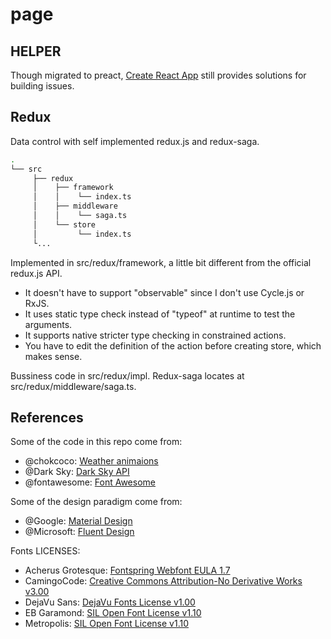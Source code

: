 # page

## HELPER

Though migrated to preact, [Create React App](https://github.com/facebookincubator/create-react-app/blob/master/packages/react-scripts/template/README.md) still provides solutions for building issues.

## Redux

Data control with self implemented redux.js and redux-saga.

```bash
.
└── src
     ├── redux
     │    ├── framework
     │    │    └── index.ts
     │    ├── middleware
     │    │    └── saga.ts
     │    └── store
     │         └── index.ts
     └...
```

Implemented in src/redux/framework, a little bit different from the official redux.js API.

- It doesn't have to support "observable" since I don't use Cycle.js or RxJS.
- It uses static type check instead of "typeof" at runtime to test the arguments.
- It supports native stricter type checking in constrained actions.
- You have to edit the definition of the action before creating store, which makes sense.

Bussiness code in src/redux/impl. Redux-saga locates at src/redux/middleware/saga.ts.

## References

Some of the code in this repo come from:

- @chokcoco: [Weather animaions](http://chokcoco.github.io/magicCss/html/index.html)
- @Dark Sky: [Dark Sky API](https://darksky.net/dev)
- @fontawesome: [Font Awesome](https://fontawesome.com/icons)

Some of the design paradigm come from:

- @Google: [Material Design](https://material.io/design/#)
- @Microsoft: [Fluent Design](https://docs.microsoft.com/en-us/windows/uwp/design/style/)

Fonts LICENSES:

- Acherus Grotesque: [Fontspring Webfont EULA 1.7](https://www.fontspring.com/lic/zwpbi0u3jq)
- CamingoCode: [Creative Commons Attribution-No Derivative Works v3.00](https://www.fontsquirrel.com/license/camingocode)
- DejaVu Sans: [DejaVu Fonts License v1.00](https://www.fontsquirrel.com/license/dejavu-sans)
- EB Garamond: [SIL Open Font License v1.10](https://www.fontsquirrel.com/license/eb-garamond)
- Metropolis: [SIL Open Font License v1.10](https://www.fontsquirrel.com/license/metropolis)
